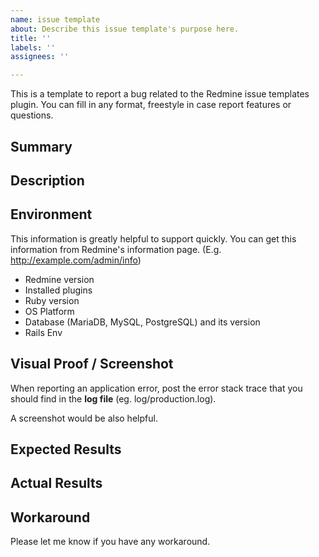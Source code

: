 ```yaml
---
name: issue template
about: Describe this issue template's purpose here.
title: ''
labels: ''
assignees: ''

---
```


This is a template to report a bug related to the Redmine issue templates plugin.
You can fill in any format, freestyle in case report features or questions.

## Summary


## Description


## Environment

This information is greatly helpful to support quickly.
You can get this information from Redmine's information page.
(E.g. http://example.com/admin/info)

- Redmine version
- Installed plugins
- Ruby version
- OS Platform
- Database (MariaDB, MySQL, PostgreSQL) and its version
- Rails Env


## Visual Proof / Screenshot

When reporting an application error, post the error stack trace that you should find in the **log file** (eg. log/production.log). 

A screenshot would be also helpful.


## Expected Results

## Actual Results

## Workaround

Please let me know if you have any workaround.
